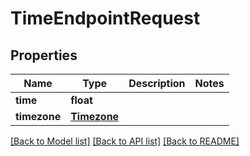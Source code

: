 # TimeEndpointRequest


## Properties

Name | Type | Description | Notes
------------ | ------------- | ------------- | -------------
**time** | **float** |  | 
**timezone** | [**Timezone**](Timezone.md) |  | 

[[Back to Model list]](../README.md#models) [[Back to API list]](../README.md#api-endpoints) [[Back to README]](../README.md)


